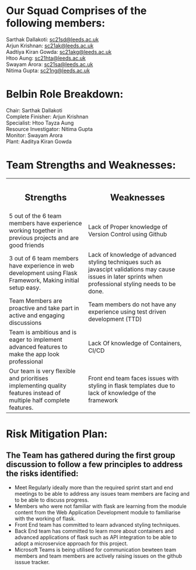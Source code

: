 # Our Squad Comprises of the following members:

Sarthak Dallakoti: sc21sd@leeds.ac.uk<br>
Arjun Krishnan: sc21ak@leeds.ac.uk<br>
Aadtiya Kiran Gowda: sc21akg@leeds.ac.uk<br>
Htoo Aung: sc21hta@leeds.ac.uk<br>
Swayam Arora: sc21sa@leeds.ac.uk <br>
Nitima Gupta: sc21ng@leeds.ac.uk <br>


# Belbin Role Breakdown:

Chair: Sarthak Dallakoti <br>
Complete Finisher: Arjun Krishnan <br>
Specialist: Htoo Tayza Aung <br>
Resource Investigator: Nitima Gupta <br>
Monitor: Swayam Arora <br>
Plant: Aaditya Kiran Gowda <br>



# Team Strengths and Weaknesses:
 <table>
  <tr>
    <th><h2> Strengths</h2></th>
    <th><h2> Weaknesses</h2></th>
  </tr>
  <tr>
    <td>5 out of the 6 team members have experience working together in previous projects and are good friends</td>
    <td>Lack of Proper knowledge of Version Control using Github</td>
  </tr>
  <tr>
    <td>3 out of 6 team members have experience in web development using Flask Framework, Making initial setup easy.</td>
    <td>Lack of knowledge of advanced styling techniques such as javascipt validations may cause issues in later sprints when professional styling needs to be done.</td>
  </tr>
  <tr>
    <td>Team Members are proactive and take part in active and engaging discussions</td>
    <td>Team members do not have any experience using test driven development (TTD)</td>
  </tr>
  <tr>
    <td>Team is ambitious and is eager to implement advanced features to make the app look professional</td>
    <td>Lack Of knowledge of Containers, CI/CD</td>
  </tr>
  <tr>
    <td>Our team is very flexible and prioritises implementing quality features instead of multiple half complete features.</td>
    <td>Front end team faces issues with styling in flask templates due to lack of knowledge of the framework</td>
  </tr>
</table>

# Risk Mitigation Plan:
## The Team has gathered during the first group discussion to follow a few principles to address the risks identified:
* Meet Regularly ideally more than the required sprint start and end meetings to be able to address any issues team members are facing and to be able to discuss progress.
* Members who were not familiar with flask are learning from the module content from the Web Application Development module to familiarise with the working of flask.
* Front End team has committed to learn advanced styling techniques.
* Back End team has committed to learn more about containers and advanced applications of flask such as API integration to be able to adopt a microservice approach for this project.  
* Microsoft Teams is being utilised for communication bewteen team members and team members are actively raising issues on the github isssue tracker.